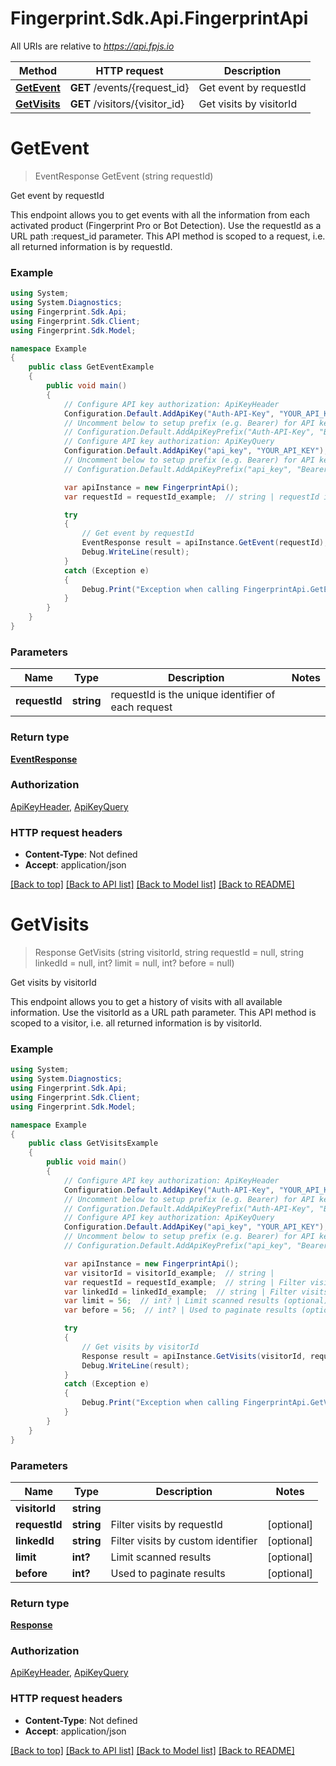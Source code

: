 # Fingerprint.Sdk.Api.FingerprintApi

All URIs are relative to *https://api.fpjs.io*

Method | HTTP request | Description
------------- | ------------- | -------------
[**GetEvent**](FingerprintApi.md#getevent) | **GET** /events/{request_id} | Get event by requestId
[**GetVisits**](FingerprintApi.md#getvisits) | **GET** /visitors/{visitor_id} | Get visits by visitorId

<a name="getevent"></a>
# **GetEvent**
> EventResponse GetEvent (string requestId)

Get event by requestId

This endpoint allows you to get events with all the information from each activated product (Fingerprint Pro or Bot Detection). Use the requestId as a URL path :request_id parameter. This API method is scoped to a request, i.e. all returned information is by requestId.

### Example
```csharp
using System;
using System.Diagnostics;
using Fingerprint.Sdk.Api;
using Fingerprint.Sdk.Client;
using Fingerprint.Sdk.Model;

namespace Example
{
    public class GetEventExample
    {
        public void main()
        {
            // Configure API key authorization: ApiKeyHeader
            Configuration.Default.AddApiKey("Auth-API-Key", "YOUR_API_KEY");
            // Uncomment below to setup prefix (e.g. Bearer) for API key, if needed
            // Configuration.Default.AddApiKeyPrefix("Auth-API-Key", "Bearer");
            // Configure API key authorization: ApiKeyQuery
            Configuration.Default.AddApiKey("api_key", "YOUR_API_KEY");
            // Uncomment below to setup prefix (e.g. Bearer) for API key, if needed
            // Configuration.Default.AddApiKeyPrefix("api_key", "Bearer");

            var apiInstance = new FingerprintApi();
            var requestId = requestId_example;  // string | requestId is the unique identifier of each request

            try
            {
                // Get event by requestId
                EventResponse result = apiInstance.GetEvent(requestId);
                Debug.WriteLine(result);
            }
            catch (Exception e)
            {
                Debug.Print("Exception when calling FingerprintApi.GetEvent: " + e.Message );
            }
        }
    }
}
```

### Parameters

Name | Type | Description  | Notes
------------- | ------------- | ------------- | -------------
 **requestId** | **string**| requestId is the unique identifier of each request | 

### Return type

[**EventResponse**](EventResponse.md)

### Authorization

[ApiKeyHeader](../README.md#ApiKeyHeader), [ApiKeyQuery](../README.md#ApiKeyQuery)

### HTTP request headers

 - **Content-Type**: Not defined
 - **Accept**: application/json

[[Back to top]](#) [[Back to API list]](../README.md#documentation-for-api-endpoints) [[Back to Model list]](../README.md#documentation-for-models) [[Back to README]](../README.md)
<a name="getvisits"></a>
# **GetVisits**
> Response GetVisits (string visitorId, string requestId = null, string linkedId = null, int? limit = null, int? before = null)

Get visits by visitorId

This endpoint allows you to get a history of visits with all available information. Use the visitorId as a URL path parameter. This API method is scoped to a visitor, i.e. all returned information is by visitorId.

### Example
```csharp
using System;
using System.Diagnostics;
using Fingerprint.Sdk.Api;
using Fingerprint.Sdk.Client;
using Fingerprint.Sdk.Model;

namespace Example
{
    public class GetVisitsExample
    {
        public void main()
        {
            // Configure API key authorization: ApiKeyHeader
            Configuration.Default.AddApiKey("Auth-API-Key", "YOUR_API_KEY");
            // Uncomment below to setup prefix (e.g. Bearer) for API key, if needed
            // Configuration.Default.AddApiKeyPrefix("Auth-API-Key", "Bearer");
            // Configure API key authorization: ApiKeyQuery
            Configuration.Default.AddApiKey("api_key", "YOUR_API_KEY");
            // Uncomment below to setup prefix (e.g. Bearer) for API key, if needed
            // Configuration.Default.AddApiKeyPrefix("api_key", "Bearer");

            var apiInstance = new FingerprintApi();
            var visitorId = visitorId_example;  // string | 
            var requestId = requestId_example;  // string | Filter visits by requestId (optional) 
            var linkedId = linkedId_example;  // string | Filter visits by custom identifier (optional) 
            var limit = 56;  // int? | Limit scanned results (optional) 
            var before = 56;  // int? | Used to paginate results (optional) 

            try
            {
                // Get visits by visitorId
                Response result = apiInstance.GetVisits(visitorId, requestId, linkedId, limit, before);
                Debug.WriteLine(result);
            }
            catch (Exception e)
            {
                Debug.Print("Exception when calling FingerprintApi.GetVisits: " + e.Message );
            }
        }
    }
}
```

### Parameters

Name | Type | Description  | Notes
------------- | ------------- | ------------- | -------------
 **visitorId** | **string**|  | 
 **requestId** | **string**| Filter visits by requestId | [optional] 
 **linkedId** | **string**| Filter visits by custom identifier | [optional] 
 **limit** | **int?**| Limit scanned results | [optional] 
 **before** | **int?**| Used to paginate results | [optional] 

### Return type

[**Response**](Response.md)

### Authorization

[ApiKeyHeader](../README.md#ApiKeyHeader), [ApiKeyQuery](../README.md#ApiKeyQuery)

### HTTP request headers

 - **Content-Type**: Not defined
 - **Accept**: application/json

[[Back to top]](#) [[Back to API list]](../README.md#documentation-for-api-endpoints) [[Back to Model list]](../README.md#documentation-for-models) [[Back to README]](../README.md)
